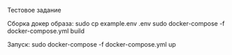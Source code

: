 Тестовое задание



Сборка докер образа:
sudo cp example.env .env
sudo docker-compose -f docker-compose.yml build

Запуск:
sudo docker-compose -f docker-compose.yml up

